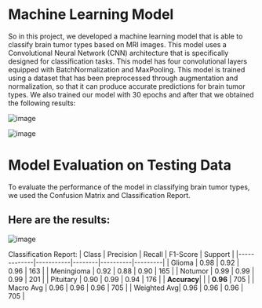 # Machine Learning Model

So in this project, we developed a machine learning model that is able to classify brain tumor types based on MRI images. This model uses a Convolutional Neural Network (CNN) architecture that is specifically designed for classification tasks. This model has four convolutional layers equipped with BatchNormalization and MaxPooling. This model is trained using a dataset that has been preprocessed through augmentation and normalization, so that it can produce accurate predictions for brain tumor types. We also trained our model with 30 epochs and after that we obtained the following results:

![image](![image](https://github.com/user-attachments/assets/3ea4a173-81ae-41ca-a88e-804d879616ea)
)

![image](![image](https://github.com/user-attachments/assets/0a5c098b-8c71-44a8-8865-f2cb5c10fe57)
)

# Model Evaluation on Testing Data
To evaluate the performance of the model in classifying brain tumor types, we used the Confusion Matrix and Classification Report.

## Here are the results:
![image](https://github.com/user-attachments/assets/525991b0-ac51-4ad2-bb65-b4cb1e8cdf00)

Classification Report:
| Class       | Precision | Recall | F1-Score | Support |
|-------------|-----------|--------|----------|---------|
| Glioma      | 0.98      | 0.92   | 0.96     | 163     |
| Meningioma  | 0.92      | 0.88   | 0.90     | 165     | 
| Notumor     | 0.99      | 0.99   | 0.99     | 201     | 
| Pituitary   | 0.90      | 0.99   | 0.94     | 176     | 
| **Accuracy**|           |        | **0.96** | 705     |
| Macro Avg   | 0.96      | 0.96   | 0.96     | 705     |
| Weighted Avg| 0.96      | 0.96   | 0.96     | 705     |
